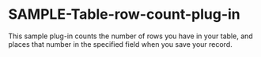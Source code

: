 # SAMPLE-Table-row-count-plug-in
This sample plug-in counts the number of rows you have in your table, and places that number in the specified field when you save your record.

